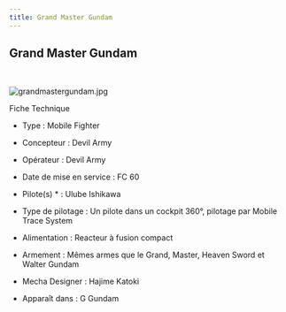 ```yaml
---
title: Grand Master Gundam
---
```


Grand Master Gundam
-------------------

 


![grandmastergundam.jpg](/images/stories/saga/ggundam/images/mechas/grandmastergundam.jpg)


Fiche Technique   
- Type : Mobile Fighter  
- Concepteur : Devil Army  
- Opérateur : Devil Army  
- Date de mise en service : FC 60  
- Pilote(s) * : Ulube Ishikawa  
- Type de pilotage : Un pilote dans un cockpit 360°, pilotage par Mobile Trace System  
- Alimentation : Reacteur à fusion compact  
- Armement : Mêmes armes que le Grand, Master, Heaven Sword et Walter Gundam  
  
  
- Mecha Designer : Hajime Katoki  
- Apparaît dans : G Gundam

